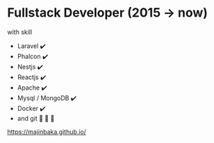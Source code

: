 # Fullstack Developer (2015 -> now)
with skill
 - Laravel :heavy_check_mark:
 - Phalcon :heavy_check_mark:
 - Nestjs :heavy_check_mark:
 - Reactjs :heavy_check_mark:
 - Apache :heavy_check_mark:
 - Mysql / MongoDB :heavy_check_mark:
 - Docker :heavy_check_mark:
 - and git :tada: :tada: :tada:

https://majinbaka.github.io/
